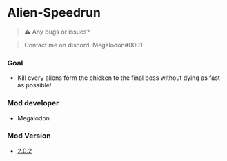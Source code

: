 # Alien-Speedrun

> ⚠️ Any bugs or issues?

> Contact me on discord: Megalodon#0001

### Goal
* Kill every aliens form the chicken to the final boss without dying as fast as possible!

### Mod developer
* Megalodon

### Mod Version
* [2.0.2](https://github.com/TheGreatMegalodon/Alien-Speedrun/blob/main/Alien-Speedrun.js)
